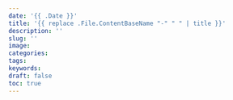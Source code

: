 ```yaml
---
date: '{{ .Date }}'
title: '{{ replace .File.ContentBaseName "-" " " | title }}'
description: ''
slug: ''
image:
categories:
tags:
keywords:
draft: false
toc: true
---
```

